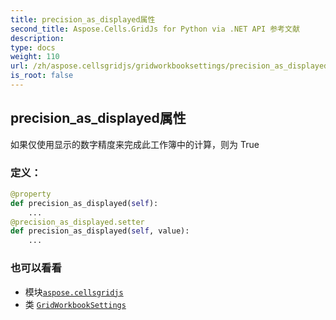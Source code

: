 ```yaml
---
title: precision_as_displayed属性
second_title: Aspose.Cells.GridJs for Python via .NET API 参考文献
description:
type: docs
weight: 110
url: /zh/aspose.cellsgridjs/gridworkbooksettings/precision_as_displayed/
is_root: false
---
```

## precision_as_displayed属性


如果仅使用显示的数字精度来完成此工作簿中的计算，则为 True
### 定义：
```python
@property
def precision_as_displayed(self):
    ...
@precision_as_displayed.setter
def precision_as_displayed(self, value):
    ...
```

### 也可以看看
* 模块[`aspose.cellsgridjs`](../../)
* 类 [`GridWorkbookSettings`](/cells/python-net/zh/aspose.cellsgridjs/gridworkbooksettings)
